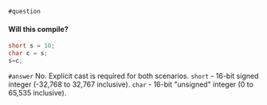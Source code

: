 `#question`
#### Will this compile?
```java
short s = 10;
char c = s;
s=c;
```

`#answer`
No. Explicit cast is required for both scenarios.
`short` - 16-bit signed integer (-32,768 to 32,767 inclusive).
`char` - 16-bit "unsigned" integer (0 to 65,535 inclusive).
